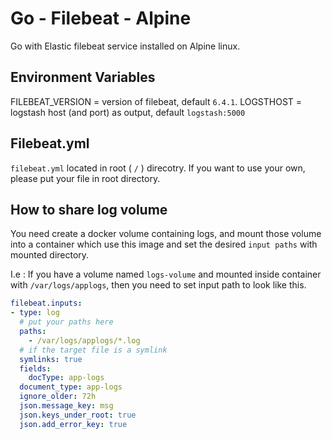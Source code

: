 # Go - Filebeat - Alpine

Go with Elastic filebeat service installed on Alpine linux.

## Environment Variables

FILEBEAT_VERSION = version of filebeat, default ```6.4.1```.
LOGSTHOST = logstash host (and port) as output, default ```logstash:5000```


## Filebeat.yml

```filebeat.yml``` located in root ( ```/``` ) direcotry. If you want to use your own, please put your file in root directory.

## How to share log volume

You need create a docker volume containing logs, and mount those volume into a container which use this image and set the desired ```input paths``` with mounted directory.

I.e : If you have a volume named ```logs-volume``` and mounted inside container with ```/var/logs/applogs```, then you need to set input path to look like this.

```yaml
filebeat.inputs:
- type: log
  # put your paths here
  paths:
    - /var/logs/applogs/*.log
  # if the target file is a symlink
  symlinks: true
  fields:
    docType: app-logs
  document_type: app-logs
  ignore_older: 72h
  json.message_key: msg
  json.keys_under_root: true
  json.add_error_key: true
```
